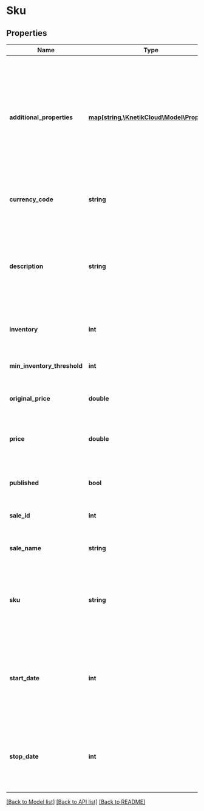 # Sku

## Properties
Name | Type | Description | Notes
------------ | ------------- | ------------- | -------------
**additional_properties** | [**map[string,\KnetikCloud\Model\Property]**](Property.md) | A map of additional properties, keyed on the property name.  Must match the names and types defined in the template for this item type, or be an extra not from the template | [optional] 
**currency_code** | **string** | The currency code for the SKU, a three letter string (ISO3) | 
**description** | **string** | The friendly name of the SKU as it will appear on invoices and reports. Typically represents the option name like red, large, etc | 
**inventory** | **int** | The number of SKUs currently in stock | [optional] 
**min_inventory_threshold** | **int** | Alerts vendor when SKU inventory drops below this value | [optional] 
**original_price** | **double** | The base price before any sale | 
**price** | **double** | The current price of the SKU with sales, if any. Set original_price for the base | [optional] 
**published** | **bool** | Whether or not the SKU is currently published | [optional] 
**sale_id** | **int** | The id of a sale affecting the price, if any | [optional] 
**sale_name** | **string** | The name of a sale affecting the price, if any | [optional] 
**sku** | **string** | The stock keeping unit (SKU), a unique identifier for a given product.  Max 40 characters | 
**start_date** | **int** | The date the sku becomes available, unix timestamp in seconds.  If set to null, sku will become available immediately | [optional] 
**stop_date** | **int** | The date the sku becomes unavailable, unix timestamp in seconds.  If set to null, sku is always available | [optional] 

[[Back to Model list]](../README.md#documentation-for-models) [[Back to API list]](../README.md#documentation-for-api-endpoints) [[Back to README]](../README.md)


